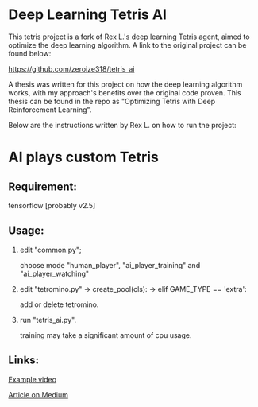 # Deep Learning Tetris AI
This tetris project is a fork of Rex L.'s deep learning Tetris agent, aimed to optimize the deep learning algorithm. A link to the original project can be found below:

https://github.com/zeroize318/tetris_ai

A thesis was written for this project on how the deep learning algorithm works, with my approach's benefits over the original code proven. This thesis can be found in the repo as "Optimizing Tetris with Deep Reinforcement Learning".

Below are the instructions written by Rex L. on how to run the project:

# AI plays custom Tetris
## Requirement:
tensorflow [probably v2.5]

## Usage:
1. edit "common.py";
   
   choose mode "human_player", "ai_player_training" and "ai_player_watching"
2. edit "tetromino.py" -> create_pool(cls): -> elif GAME_TYPE == 'extra':
    
    add or delete tetromino.
3. run "tetris_ai.py".

    training may take a significant amount of cpu usage.

## Links:
[Example video](https://youtu.be/FTDZN4pPhwA)

[Article on Medium](https://rex-l.medium.com/reinforcement-learning-on-tetris-707f75716c37)



    

